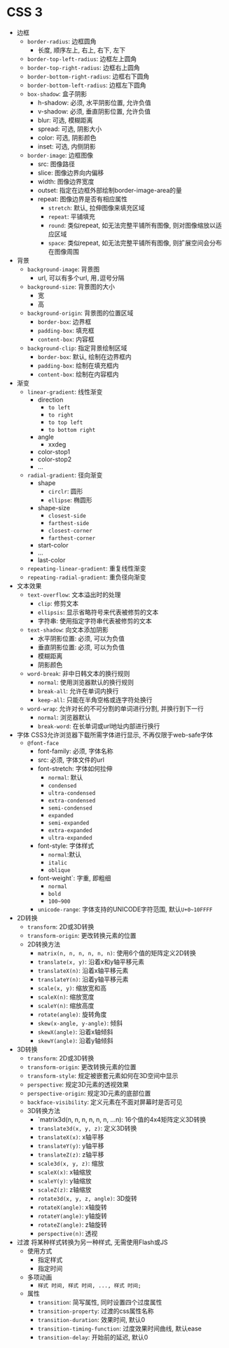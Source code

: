 # CSS 3

* 边框
    - `border-radius`: 边框圆角
        - 长度, 顺序左上, 右上, 右下, 左下
    - `border-top-left-radius`: 边框左上圆角
    - `border-top-right-radius`: 边框右上圆角
    - `border-bottom-right-radius`: 边框右下圆角
    - `border-bottom-left-radius`: 边框左下圆角
    - `box-shadow`: 盒子阴影
        - h-shadow: 必须, 水平阴影位置, 允许负值
        - v-shadow: 必须, 垂直阴影位置, 允许负值
        - blur: 可选, 模糊距离
        - spread: 可选, 阴影大小
        - color: 可选, 阴影颜色
        - inset: 可选, 内侧阴影 
    - `border-image`: 边框图像
        - src: 图像路径
        - slice: 图像边界向内偏移
        - width: 图像边界宽度
        - outset: 指定在边框外部绘制border-image-area的量
        - repeat: 图像边界是否有相应属性
            - `stretch`: 默认, 拉伸图像来填充区域
            - `repeat`: 平铺填充
            - `round`: 类似repeat, 如无法完整平铺所有图像, 则对图像缩放以适应区域
            - `space`: 类似repeat, 如无法完整平铺所有图像, 则扩展空间会分布在图像周围
* 背景
    - `background-image`: 背景图
        - url, 可以有多个url, 用`,`逗号分隔
    - `background-size`: 背景图的大小
        - 宽
        - 高
    - `background-origin`: 背景图的位置区域
        - `border-box`: 边界框
        - `padding-box`: 填充框
        - `content-box`: 内容框
    - `background-clip`: 指定背景绘制区域
        - `border-box`: 默认, 绘制在边界框内
        - `padding-box`: 绘制在填充框内
        - `content-box`: 绘制在内容框内 
* 渐变
    - `linear-gradient`: 线性渐变
        - direction
            - `to left`
            - `to right`
            - `to top left`
            - `to bottom right`
        - angle
            - xxdeg
        - color-stop1
        - color-stop2
        - ...
    - `radial-gradient`: 径向渐变
        - shape
            - `circlr`: 圆形
            - `ellipse`: 椭圆形
        - shape-size
            - `closest-side`
            - `farthest-side`
            - `closest-corner`
            - `farthest-corner`
        - start-color
        - ...
        - last-color
    - `repeating-linear-gradient`: 重复线性渐变
    - `repeating-radial-gradient`: 重负径向渐变
* 文本效果
    - `text-overflow`: 文本溢出时的处理
        - `clip`: 修剪文本
        - `ellipsis`: 显示省略符号来代表被修剪的文本
        - 字符串: 使用指定字符串代表被修剪的文本
    - `text-shadow`: 向文本添加阴影
        - 水平阴影位置: 必须, 可以为负值
        - 垂直阴影位置: 必须, 可以为负值
        - 模糊距离
        - 阴影颜色
    - `word-break`: 非中日韩文本的换行规则
        - `normal`: 使用浏览器默认的换行规则
        - `break-all`: 允许在单词内换行
        - `keep-all`: 只能在半角空格或连字符处换行
    - `word-wrap`: 允许对长的不可分割的单词进行分割, 并换行到下一行
        - `normal`: 浏览器默认
        - `break-word`: 在长单词或url地址内部进行换行
* 字体
CSS3允许浏览器下载所需字体进行显示, 不再仅限于web-safe字体
    - `@font-face`
        - font-family: 必须, 字体名称
        - src: 必须, 字体文件的url
        - font-stretch: 字体如何拉伸
            - `normal`: 默认
            - `condensed`
            - `ultra-condensed`
            - `extra-condensed`
            - `semi-condensed`
            - `expanded`
            - `semi-expanded`
            - `extra-expanded`
            - `ultra-expanded`
        - font-style: 字体样式
            - `normal`:默认
            - `italic`
            - `oblique`
        - font-weight`: 字重, 即粗细
            - `normal`
            - `bold`
            - `100~900`
        - `unicode-range`: 字体支持的UNICODE字符范围, 默认`U+0~10FFFF`
* 2D转换
    - `transform`: 2D或3D转换
    - `transform-origin`: 更改转换元素的位置
    - 2D转换方法
        - `matrix(n, n, n, n, n, n)`: 使用6个值的矩阵定义2D转换
        - `translate(x, y)`: 沿着x和y轴平移元素
        - `translateX(n)`: 沿着x轴平移元素
        - `translateY(n)`: 沿着y轴平移元素
        - `scale(x, y)`: 缩放宽和高
        - `scaleX(n)`: 缩放宽度
        - `scaleY(n)`: 缩放高度
        - `rotate(angle)`: 旋转角度
        - `skew(x-angle, y-angle)`: 倾斜
        - `skewX(angle)`: 沿着x轴倾斜
        - `skewY(angle)`: 沿着y轴倾斜
* 3D转换
    - `transform`: 2D或3D转换
    - `transform-origin`: 更改转换元素的位置
    - `transform-style`: 规定被嵌套元素如何在3D空间中显示
    - `perspective`: 规定3D元素的透视效果
    - `perspective-origin`: 规定3D元素的底部位置
    - `backface-visibility`: 定义元素在不面对屏幕时是否可见
    - 3D转换方法
        - `matrix3d(n, n, n, n, n, n, ...n): 16个值的4x4矩阵定义3D转换
        - `translate3d(x, y, z)`: 定义3D转换
        - `translateX(x)`: x轴平移
        - `translateY(y)`: y轴平移
        - `translateZ(z)`: z轴平移
        - `scale3d(x, y, z)`: 缩放
        - `scaleX(x)`: x轴缩放
        - `scaleY(y)`: y轴缩放
        - `scaleZ(z)`: z轴缩放
        - `rotate3d(x, y, z, angle)`: 3D旋转
        - `rotateX(angle)`: x轴旋转
        - `rotateY(angle)`: y轴旋转
        - `rotateZ(angle)`: z轴旋转
        - `perspective(n)`: 透视
* 过渡
将某种样式转换为另一种样式, 无需使用Flash或JS
    - 使用方式
        - 指定样式
        - 指定时间
    - 多项动画
        - `样式 时间, 样式 时间, ..., 样式 时间;`
    - 属性
        - `transition`: 简写属性, 同时设置四个过度属性
        - `transition-property`: 过渡的css属性名称
        - `transition-duration`: 效果时间, 默认0
        - `transition-timing-function`: 过度效果时间曲线, 默认ease
        - `transition-delay`: 开始前的延迟, 默认0

